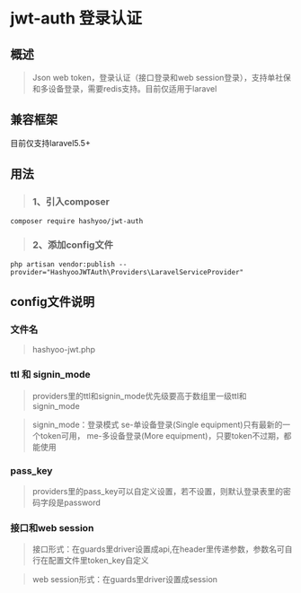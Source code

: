 # jwt-auth 登录认证
## 概述
>Json web token，登录认证（接口登录和web session登录），支持单社保和多设备登录，需要redis支持。目前仅适用于laravel

## 兼容框架
目前仅支持laravel5.5+

## 用法

> ### 1、引入composer

```
composer require hashyoo/jwt-auth
```

> ### 2、添加config文件

```
php artisan vendor:publish --provider="HashyooJWTAuth\Providers\LaravelServiceProvider"
```

## config文件说明

### 文件名
> hashyoo-jwt.php

### ttl 和 signin_mode
> providers里的ttl和signin_mode优先级要高于数组里一级ttl和signin_mode

> signin_mode：登录模式 se-单设备登录(Single equipment)只有最新的一个token可用， me-多设备登录(More equipment)，只要token不过期，都能使用

### pass_key
> providers里的pass_key可以自定义设置，若不设置，则默认登录表里的密码字段是password

### 接口和web session
> 接口形式：在guards里driver设置成api,在header里传递参数，参数名可自行在配置文件里token_key自定义

> web session形式：在guards里driver设置成session

